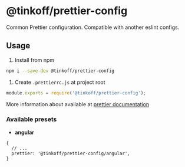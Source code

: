 # @tinkoff/prettier-config

Common Prettier configuration. Compatible with another eslint configs.

## Usage

1. Install from npm

```bash
npm i --save-dev @tinkoff/prettier-config
```

1. Create `.prettierrc.js` at project root

```js
module.exports = require('@tinkoff/prettier-config');
```

More information about available at
[prettier documentation](https://prettier.io/docs/en/configuration.html#sharing-configurations)

### Available presets

- **angular**

```json5
{
  // ...
  prettier: '@tinkoff/prettier-config/angular',
}
```
